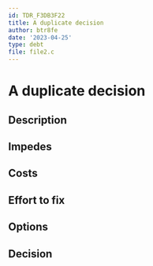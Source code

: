 ```yaml
---
id: TDR_F3DB3F22
title: A duplicate decision
author: btr8fe
date: '2023-04-25'
type: debt
file: file2.c
---
```


# A duplicate decision

## Description

## Impedes

## Costs

## Effort to fix

## Options

## Decision

